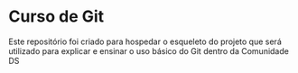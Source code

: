 # Curso de Git
Este repositório foi criado para hospedar o esqueleto do projeto que será utilizado para explicar e ensinar o uso básico do Git dentro da Comunidade DS
